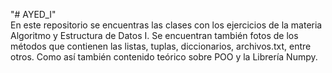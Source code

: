 "# AYED_I"  
En este repositorio se encuentras las clases con los ejercicios de la materia Algoritmo y Estructura de Datos I.
Se encuentran también fotos de los métodos que contienen las listas, tuplas, diccionarios, archivos.txt, entre otros. Como así también contenido teórico sobre POO y la Librería Numpy.
